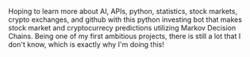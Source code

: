 Hoping to learn more about AI, APIs, python, statistics, stock markets, crypto exchanges, and github with this python investing bot that makes stock market and cryptocurrecy predictions utilizing Markov Decision Chains. Being one of my first ambitious projects, there is still a lot that I don't know, which is exactly why I'm doing this!
